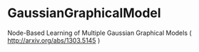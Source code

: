 GaussianGraphicalModel
======================

Node-Based Learning of Multiple Gaussian Graphical Models ( http://arxiv.org/abs/1303.5145 )
